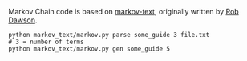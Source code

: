 Markov Chain code is based on [markov-text](https://github.com/codebox/markov-text), originally written by [Rob Dawson](http://codebox.org.uk/pages/about).

```
python markov_text/markov.py parse some_guide 3 file.txt
# 3 = number of terms
python markov_text/markov.py gen some_guide 5
```
